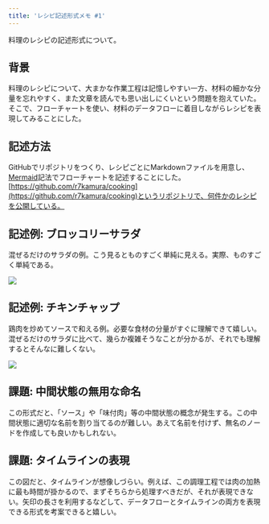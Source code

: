 ```yaml
---
title: 'レシピ記述形式メモ #1'
---
```

料理のレシピの記述形式について。

背景
--

料理のレシピについて、大まかな作業工程は記憶しやすい一方、材料の細かな分量を忘れやすく、また文章を読んでも思い出しにくいという問題を抱えていた。そこで、フローチャートを使い、材料のデータフローに着目しながらレシピを表現してみることにした。

記述方法
----

GitHubでリポジトリをつくり、レシピごとにMarkdownファイルを用意し、[Mermaid](https://mermaid-js.github.io/)記法でフローチャートを記述することにした。[https://github.com/r7kamura/cooking](https://github.com/r7kamura/cooking)というリポジトリで、何件かのレシピを公開している。

記述例: ブロッコリーサラダ
--------------

混ぜるだけのサラダの例。こう見るとものすごく単純に見える。実際、ものすごく単純である。

![](https://lh3.googleusercontent.com/docs/AG8NV2bD91Hy8uFFBmeOD14xoRI4b1WRgyb9wmde-tXRDlRSKd2dR7MVoMXFQ93F26Lq5Izz-xeUTmM0blKJFoMbYLrS4Y-YWvqXPepH1AlMCzOXOfOWBYvmoQrwMOl_aPi_zVk6NGGGIqGG7YHgp7zXhHL7oL_43NOUdV0H3sNsgqqHT78B6QlG0IsrBK6YJsOS8MMdkcro6ucV2IPeZfeVWagLRJcCu0fmbMnOwW0i909glP5Ij543W61QVoR9g0O3M2-jsjhVcuhtpxuTkiy9bn33xhZjd-lMo2sUOAOb2Zfw0zu9GEC_JwDZEjMGPHl9jPqGcAGJNkadI6HuMX5jGrEWMa-f3MpRcLigaR9Bfu-Gb8Fnt53Xx3EVDdMH7AtqRMFM_vNOjWJ28HruI4IfKf3FP_cILWYWKdaYNwq5U3Xhn8nnm2bvW6-4sZpsAJcxw_oHK66peqvot9HV7rYvlV8AaMIb9Wl7lS79OUVMkxVudM2GHaacTSs8rPQPvuC9HKWM_IXeLtO5EoqhCXBAG0-MI08nQAXV-l7Sfj6Y53O9izlLSHOeToUZL_Ha3GBVaW1j4UJvCsy4NPWVrlBWCXMdjm-ZdtidVvkaZt6ubzJSp3a6ZFuJjhdlF-EA0zoOgw61r6loFsp5ZqwXVRz1h_GQ1P3kKR8A2wUndCprp9y5XpHt1_9cEo2L-qubuR86aA1c5t0vfMJu8Tz2S0C3kyyUzThcCEVFj56XsVBg7Iydnoo_F21YByjU2nl-a3YhC2a7YgNrV9iCp9LEbFGCiyfPSs_HMUPqN-FoUUe7uvlNAdN7CoplGz0mhYI41C8vVq-OZCw4kDqRO2W72ji241Eoq_ozxjDCNUemZoUzJd_QIMzZjYS-ru3p3eh-IA6G0pxPedK_d90bAK-BSogiY2-iCnyi_YQOxDk-7vdBGvXTHo-tVUUKtXDeSq7mIrlzl9VxcyadpGR2mEOihyxu7dDNK-9Bya9QzU8FDTU9wISR_nJCcEcqnAt7S7H-gsGAMpoTFugfjejVVbW59kuuLISrvBXw4Rw1iQRXBKy5gscorlhYjmF6KekptsCJArprwYvaDI2cDEb6ycZGFLhiq2Shshj2rWXIdGnwZ9BMN9iGDJWFz3Zb5iwoaeKFYvkG8m1yLhgL9LMhL7HZG4_IZajDsPYTbvRoXyVmyYyp9tmDXgPfz9H9NHatA4rta2gW55ZnduPlYW8c25xxL7VWtigE_GMfCus99zoZwtZK5r-7H1W9)

記述例: チキンチャップ
------------

鶏肉を炒めてソースで和える例。必要な食材の分量がすぐに理解できて嬉しい。混ぜるだけのサラダに比べて、幾らか複雑そうなことが分かるが、それでも理解するとそんなに難しくない。

![](https://lh3.googleusercontent.com/docs/AG8NV2YR7zw1L7cTqxz9IrZG7lP9jI1i4oHx0hlecLhfUTT10QML30JdbB_38I0f6RlDmZ2Dd8fANxIov1SW3E0kBiUhPNOWWuVo-AZfEQePU6Iq_E2T_Un8Xvdesn0oF1O4gLGNeF0dBL8nZDuqOL75Y7gzrDuso7t4KzgK9zxF8agF98K1yWghW6Ulp-cOOG8gtq5ML--cjqEkJ6BHRCXXOm1it5fxlGNbS6i88UBJdscIoADzyeenm_ChLB3AjgZdVshj5YkNHTbylLbbgh8qyJq93xZLQMEecobSvu_hV0XT9COAF5kdnz288xy2zJFpm5Tex1zIgdoZepNC2SvJXF3IExSGFQ0vk_7nibIjpTs989mpcice3VjoWTpZrlZaJoWy-QQYa2w1vYd-WMUAqw9lXqCvn3YFwdjhtrkdjPcO-AXeJ9WRf6JZjy7kVin4Rk6I38e7g3BkyILkzJjdefnXMp-htSHa2rnOe5DPygJqQ1FuMf1dBAYWgWtOxHP8JS3Y722iu6oaYnWugsdTUTWUnVfJGPiciw1F-yxak11NHqZ0dJV7zna-1mk5UgfxaPXd9entE7LUU5zwbbqaUvNuRfdVhSNs9cYdrf5www3487JckfJH0RbrcdEOHpDhrrSJraxteI-s-OLZ_BPE_vox_mEGeg-vH1IvP7m3Qc2RChKbr9uSItlRIN_ghndJi8qcPux-aZE_OzbL7WPYbgEqb2uWnFHAeWLVLFsYT25zpdV6QvEDmaEPbNbPSPj4uzu19Mmyu-AKea90tc1N_rDrBl3eXTFyH1PGinB8srrEOCGEQtlcP8_-eO3RgTQjbF2wY9i_nLkyRiEgr_gZhgSq6dWDdaWCr0IGIIenbY_HTexKOFcVZzeWh5_zNTGjgxNaUVd-h2NCFAfDvoCQ3bx38WBSWIZhQdzLvgCSIN1F0CcQFSIhbzcgZxfdjlbHIOyFTt7wr0zt4-CbEJ11LuOxLrQnj4TO2ZjeFHXwgll0yAjwhyQ9BFHD5m__MNgLXmFH-Qd85YvTvvu3N9oaoXrgHSH8sfPlCGmHj8Cg3259Ng1wYNgPx4dLZi32622wl8kjCrPTmwpVxajC4YJmXKAeeqLbppnwX-d0RinFouMvsSdq6ctPAbYMh8uQmt1r17WyBAtVxx6D5NGM5brzo53lPUxlczYQdwccU1GTOsHA6l4LWv628To_HQYV1leDeOnPCzfCDbH5Mfd2S8f_-3xjQy2BLzD4WhLqg9aAfgBDuPys)

課題: 中間状態の無用な命名
--------------

この形式だと、「ソース」や「味付肉」等の中間状態の概念が発生する。この中間状態に適切な名前を割り当てるのが難しい。あえて名前を付けず、無名のノードを作成しても良いかもしれない。

課題: タイムラインの表現
-------------

この図だと、タイムラインが想像しづらい。例えば、この調理工程では肉の加熱に最も時間が掛かるので、まずそちらから処理すべきだが、それが表現できない。矢印の長さを利用するなどして、データフローとタイムラインの両方を表現できる形式を考案できると嬉しい。
